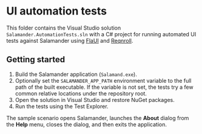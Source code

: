 # UI automation tests

This folder contains the Visual Studio solution `Salamander.AutomationTests.sln` with a C# project for
running automated UI tests against Salamander using [FlaUI](https://github.com/FlaUI/FlaUI)
and [Reqnroll](https://github.com/reqnroll/Reqnroll).

## Getting started

1. Build the Salamander application (`Salamand.exe`).
2. Optionally set the `SALAMANDER_APP_PATH` environment variable to the full path of the built executable.
   If the variable is not set, the tests try a few common relative locations under the repository root.
3. Open the solution in Visual Studio and restore NuGet packages.
4. Run the tests using the Test Explorer.

The sample scenario opens Salamander, launches the **About** dialog from the **Help** menu,
closes the dialog, and then exits the application.
